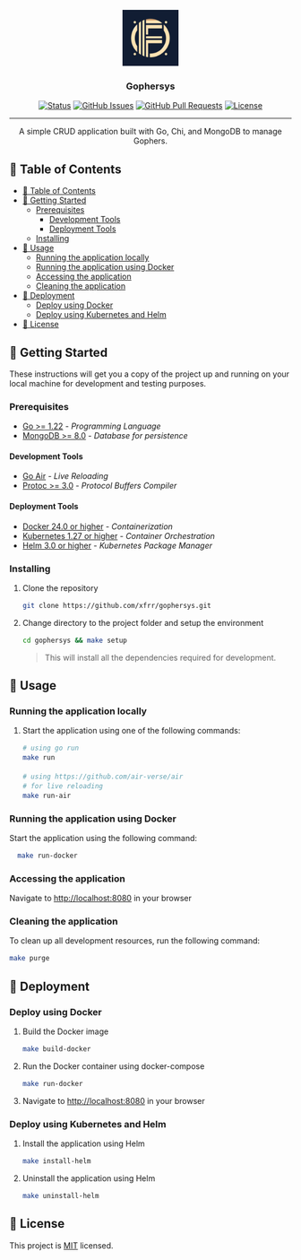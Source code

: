 <p align="center">
  <a href="" rel="noopener">
 <img width=100px height=100px src="web/static/assets/logo.png" alt="Project logo"></a>
</p>

<h3 align="center">Gophersys</h3>

<div align="center">

[![Status](https://img.shields.io/badge/status-active-success.svg)]()
[![GitHub Issues](https://img.shields.io/github/issues/xfrr/gophersys.svg)]()
[![GitHub Pull Requests](https://img.shields.io/github/issues-pr/xfrr/gophersys.svg)]()
[![License](https://img.shields.io/badge/license-MIT-blue.svg)](/LICENSE)

</div>

---

<p align="center"> A simple CRUD application built with Go, Chi, and MongoDB to manage Gophers.
    <br>
</p>

## 📝 Table of Contents

- [📝 Table of Contents](#-table-of-contents)
- [🏁 Getting Started ](#-getting-started-)
  - [Prerequisites](#prerequisites)
    - [Development Tools](#development-tools)
    - [Deployment Tools](#deployment-tools)
  - [Installing](#installing)
- [🎈 Usage ](#-usage-)
  - [Running the application locally](#running-the-application-locally)
  - [Running the application using Docker](#running-the-application-using-docker)
  - [Accessing the application](#accessing-the-application)
  - [Cleaning the application](#cleaning-the-application)
- [🚀 Deployment ](#-deployment-)
  - [Deploy using Docker](#deploy-using-docker)
  - [Deploy using Kubernetes and Helm](#deploy-using-kubernetes-and-helm)
- [📝 License ](#-license-)

## 🏁 Getting Started <a name = "getting_started"></a>

These instructions will get you a copy of the project up and running on your local machine for development and testing purposes.

### Prerequisites

- [Go >= 1.22](https://golang.org/dl/) - *Programming Language*
- [MongoDB >= 8.0](https://docs.mongodb.com/manual/installation/) - *Database for persistence*

#### Development Tools
- [Go Air](https://github.com/air-verse/air) - *Live Reloading*
- [Protoc >= 3.0](https://google.github.io/proto-lens/installing-protoc.html) - *Protocol Buffers Compiler*

#### Deployment Tools
- [Docker 24.0 or higher](https://www.docker.com/) - *Containerization*
- [Kubernetes 1.27 or higher](https://kubernetes.io/) - *Container Orchestration*
- [Helm 3.0 or higher](https://helm.sh/) - *Kubernetes Package Manager*

### Installing

1. Clone the repository

    ```bash
    git clone https://github.com/xfrr/gophersys.git
    ```

2. Change directory to the project folder and setup the environment

    ```bash
    cd gophersys && make setup
    ```
    > This will install all the dependencies required for development.

## 🎈 Usage <a name="usage"></a>

### Running the application locally

1. Start the application using one of the following commands:
    ```bash
    # using go run
    make run

    # using https://github.com/air-verse/air
    # for live reloading
    make run-air
    ```

### Running the application using Docker

Start the application using the following command:
```bash
  make run-docker
```

### Accessing the application
Navigate to [http://localhost:8080](http://localhost:8080) in your browser

### Cleaning the application
To clean up all development resources, run the following command:
```bash
make purge
```

## 🚀 Deployment <a name="deployment"></a>

### Deploy using Docker

1. Build the Docker image
    ```bash
    make build-docker
    ```
2. Run the Docker container using docker-compose
    ```bash
    make run-docker
    ```
3. Navigate to [http://localhost:8080](http://localhost:8080) in your browser

### Deploy using Kubernetes and Helm

1. Install the application using Helm
    ```bash
    make install-helm
    ```

2. Uninstall the application using Helm
    ```bash
    make uninstall-helm
    ```

## 📝 License <a name="license"></a>

This project is [MIT](LICENSE) licensed.